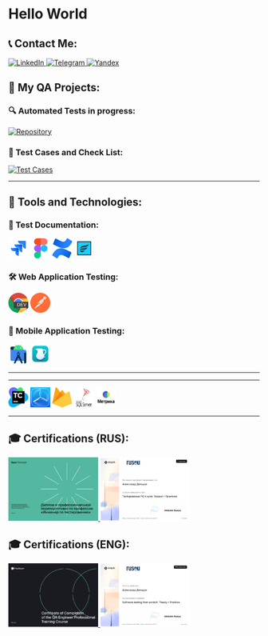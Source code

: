 # Hello World

## 📞 Contact Me:
<p align="left">
  <a href="https://www.linkedin.com/in/aleksandr-deltsov/" target="_blank">
    <img src="https://img.shields.io/badge/LinkedIn-blue?logo=linkedin&style=for-the-badge" alt="LinkedIn">
  </a>
  <a href="https://t.me/adeltsov" target="_blank">
    <img src="https://img.shields.io/badge/Telegram-blue?logo=telegram&style=for-the-badge" alt="Telegram">
  </a>
  <a href="mailto:adeltsovjob@yandex.ru" target="_blank">
    <img src="https://img.shields.io/badge/mail-orange?logo=&style=for-the-badge" alt="Yandex">
  </a>
</p>

## 🧪 My QA Projects:

### 🔍 Automated Tests in progress:
<p align="left">
  <a href="https://github.com/aldeltsov/yandexPracticeQaJava_2024_2025" target="_blank">
    <img src="https://img.shields.io/badge/Repository-grey?logo=github&style=for-the-badge" alt="Repository">
  </a>
</p>

### 📝 Test Cases and Check List:
<p align="left">
  <a href="https://github.com/aldeltsov/yandex_practice_qa_2021_2022/tree/main/Sprint_2"target="_blank">
    <img src="https://img.shields.io/badge/Test_Cases-grey?logo=bookstack&style=for-the-badge" alt="Test Cases">
  </a>
</p>

---

## 🚀 Tools and Technologies:

### 📁 Test Documentation:
<p align="left">
  <img src="./icons/Jira.svg" alt="Jira" width="40" height="40">
  <img src="./icons/Figma.svg" alt="Figma" width="40" height="40">
  <img src="./icons/confluence.svg" alt="confluence" width="40" height="40">
  <img src="./icons/Zephyr-for-JIRA.png" alt="Zephyr-for-JIRA" width="40" height="40">
</p>

### 🛠 Web Application Testing:
<p align="left">
  <img src="./icons/ChromeDev.png" alt="ChromeDev" width="40" height="40">
  <img src="./icons/Postman.png" alt="Postman" width="40" height="40">
</p>

### 📱 Mobile Application Testing:
<p align="left">
  <img src="./icons/androidsdk.svg" alt="androidsdk" width="40" height="40">
  <img src="./icons/charles.webp" alt="charles" width="40" height="40">
</p>

---
---
<p align="left">
  <img src="./icons/TeamCity.png" alt="TeamCity" width="40" height="40">
  <img src="./icons/TestFlight.png" alt="TestFlight" width="40" height="40">
  <img src="./icons/firebase.svg" alt="firebase" width="40" height="40">
  <img src="./icons/microsoft-sql-server.svg" alt="microsoft-sql-server" width="40" height="40">
  <img src="./icons/YaMetric.png" alt="YaMetric" width="40" height="40">
</p>

---

## 🎓 Certifications (RUS):
<p align="left">
  <a href="https://disk.yandex.ru/i/qkYOd1XGaSEP9g" target="_blank">
    <img src="./Certificates/yandex_manual_qa_ru.png" alt="yandex_manual_qa_ru" width="180">
  </a>
  <a href="https://disk.yandex.ru/i/KehFUZ3YHjWO_g" target="_blank">
    <img src="./Certificates/stepik_manual_qa_ru.png" alt="stepik_manual_qa_ru" width="180">
  </a>
</p>

## 🎓 Certifications (ENG):
<p align="left">
  <a href="https://disk.yandex.ru/i/ar3YUwY6RDadFA" target="_blank">
    <img src="./Certificates/yandex_manual_qa_en.png" alt="yandex_manual_qa_en" width="180">
  </a>
  <a href="https://disk.yandex.ru/i/C57yiaKFDx-lTg" target="_blank">
    <img src="./Certificates/stepik_manual_qa_en.png" alt="stepik_manual_qa_en" width="180">
  </a>
</p>

